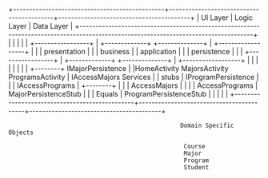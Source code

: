 +-----------------------------------------------+------------------------------------------+-----------------------------------------+
|                   UI Layer                    |                Logic Layer               |          Data Layer                     |
+------------------------------------------------------------------------------------------------------------------------------------+
|                                               |                                          |                                         |
|             +-----------------+               |  +-------------+       +--------------+  |         +------------------+            |
|             |   presentation  |               |  |  business   |       |  application |  |         |   persistence    |            |
|             +-----------------+               |  +-------------+       +--------------+  |         +------------------+            |
|                                               |                                          |                                         |
|                                               |                                          |   +--------+        IMajorPersistence   |
|HomeActivity  MajorsActivity  ProgramsActivity | IAccessMajors          Services          |   | stubs  |        IProgramPersistence |
|                                               | IAccessPrograms                          |   +--------+                            |
|                                               | AccessMajors                             |                                         |
|                                               | AccessPrograms                           |  MajorPersistenceStub                   |
|                                               | Equals                                   |  ProgramPersistenceStub                 |
|                                               |                                          |                                         |
+-----------------------------------------------+------------------------------------------+-----------------------------------------+

                                                    Domain Specific Objects

                                                     Course
                                                     Major
                                                     Program
                                                     Student
